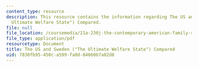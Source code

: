 ```yaml
---
content_type: resource
description: This resource contains the information regarding The US and Sweden ("The
  Ultimate Welfare State") Compared.
file: null
file_location: /coursemedia/21a-230j-the-contemporary-american-family-spring-2004/7830fb95450ca599fa0d84660b7a82d8_MIT21A_230JS04_ussweden.pdf
file_type: application/pdf
resourcetype: Document
title: The US and Sweden ("The Ultimate Welfare State") Compared
uid: 7830fb95-450c-a599-fa0d-84660b7a82d8
---
```

